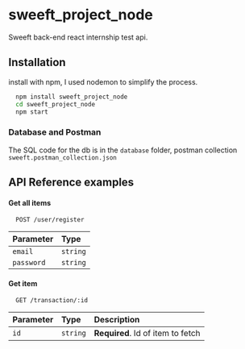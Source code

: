 
# sweeft_project_node

Sweeft back-end react internship test api.



## Installation

install with npm, I used nodemon to simplify the process.

```bash
  npm install sweeft_project_node
  cd sweeft_project_node
  npm start
```


### Database and Postman
The SQL code for the db is in the ```database``` folder, postman collection  ```sweeft.postman_collection.json```


    
## API Reference examples

#### Get all items

```
  POST /user/register
```

| Parameter | Type     |
| :-------- | :------- | 
| `email` | `string` | 
| `password` | `string` | 

#### Get item

```http
  GET /transaction/:id
```

| Parameter | Type     | Description                       |
| :-------- | :------- | :-------------------------------- |
| `id`      | `string` | **Required**. Id of item to fetch |



